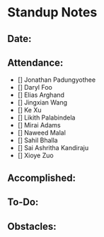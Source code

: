 # Standup Notes

## Date:

## Attendance:
- [] Jonathan Padungyothee
- [] Daryl Foo
- [] Elias Arghand
- [] Jingxian Wang
- [] Ke Xu
- [] Likith Palabindela
- [] Mirai Adams
- [] Naweed Malal
- [] Sahil Bhalla
- [] Sai Ashritha Kandiraju
- [] Xioye Zuo

## Accomplished:

## To-Do:

## Obstacles: